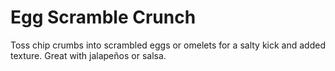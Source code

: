 # Egg Scramble Crunch

Toss chip crumbs into scrambled eggs or omelets for a salty kick and added texture. Great with jalapeños or salsa.